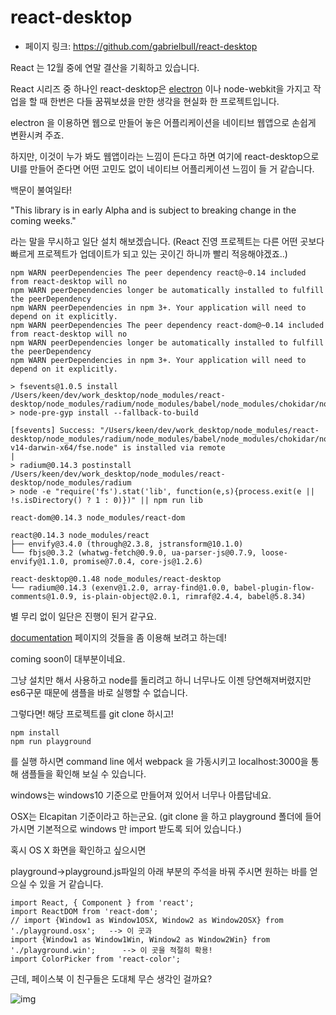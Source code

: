 # react-desktop

- 페이지 링크: https://github.com/gabrielbull/react-desktop

React 는 12월 중에 연말 결산을 기획하고 있습니다.

React 시리즈 중 하나인 react-desktop은 [electron](https://github.com/atom/electron) 이나 node-webkit을 가지고 작업을 할 때
한번은 다들 꿈꿔보셨을 만한 생각을 현실화 한 프로젝트입니다.

electron 을 이용하면 웹으로 만들어 놓은 어플리케이션을 네이티브 웹앱으로 손쉽게 변환시켜 주죠.

하지만, 이것이 누가 봐도 웹앱이라는 느낌이 든다고 하면 여기에 react-desktop으로 UI를 만들어 준다면
어떤 고민도 없이 네이티브 어플리케이션 느낌이 들 거 같습니다.

백문이 불여일타!

"This library is in early Alpha and is subject to breaking change in the coming weeks."

라는 말을 무시하고 일단 설치 해보겠습니다.
(React 진영 프로젝트는 다른 어떤 곳보다 빠르게 프로젝트가 업데이트가 되고 있는 곳이긴 하니까 빨리 적응해야겠죠..)

```
npm WARN peerDependencies The peer dependency react@~0.14 included from react-desktop will no
npm WARN peerDependencies longer be automatically installed to fulfill the peerDependency
npm WARN peerDependencies in npm 3+. Your application will need to depend on it explicitly.
npm WARN peerDependencies The peer dependency react-dom@~0.14 included from react-desktop will no
npm WARN peerDependencies longer be automatically installed to fulfill the peerDependency
npm WARN peerDependencies in npm 3+. Your application will need to depend on it explicitly.

> fsevents@1.0.5 install /Users/keen/dev/work_desktop/node_modules/react-desktop/node_modules/radium/node_modules/babel/node_modules/chokidar/node_modules/fsevents
> node-pre-gyp install --fallback-to-build

[fsevents] Success: "/Users/keen/dev/work_desktop/node_modules/react-desktop/node_modules/radium/node_modules/babel/node_modules/chokidar/node_modules/fsevents/lib/binding/Release/node-v14-darwin-x64/fse.node" is installed via remote
|
> radium@0.14.3 postinstall /Users/keen/dev/work_desktop/node_modules/react-desktop/node_modules/radium
> node -e "require('fs').stat('lib', function(e,s){process.exit(e || !s.isDirectory() ? 1 : 0)})" || npm run lib

react-dom@0.14.3 node_modules/react-dom

react@0.14.3 node_modules/react
├── envify@3.4.0 (through@2.3.8, jstransform@10.1.0)
└── fbjs@0.3.2 (whatwg-fetch@0.9.0, ua-parser-js@0.7.9, loose-envify@1.1.0, promise@7.0.4, core-js@1.2.6)

react-desktop@0.1.48 node_modules/react-desktop
└── radium@0.14.3 (exenv@1.2.0, array-find@1.0.0, babel-plugin-flow-comments@1.0.9, is-plain-object@2.0.1, rimraf@2.4.4, babel@5.8.34)
```
별 무리 없이 일단은 진행이 된거 같구요.

[documentation](https://github.com/gabrielbull/react-desktop/blob/master/docs/README.md) 페이지의 것들을 좀 이용해 보려고 하는데!

coming soon이 대부분이네요.

그냥 설치만 해서 사용하고 node를 돌리려고 하니 너무나도 이젠 당연해져버렸지만 es6구문 때문에 샘플을 바로 실행할 수 없습니다.

그렇다면! 해당 프로젝트를 git clone 하시고!

```
npm install
npm run playground
```
를 실행 하시면 command line 에서 webpack 을 가동시키고 localhost:3000을 통해 샘플들을 확인해 보실 수 있습니다.

windows는 windows10 기준으로 만들어져 있어서 너무나 아름답네요.

OSX는 Elcapitan 기준이라고 하는군요. (git clone 을 하고 playground 폴더에 들어가시면 기본적으로 windows 만  import 받도록 되어 있습니다.)

혹시 OS X 화면을 확인하고 싶으시면

playground->playground.js파일의 아래 부분의 주석을 바꿔 주시면 원하는 바를 얻으실 수 있을 거 같습니다.

```
import React, { Component } from 'react';
import ReactDOM from 'react-dom';
// import {Window1 as Window1OSX, Window2 as Window2OSX} from './playground.osx';   --> 이 곳과
import {Window1 as Window1Win, Window2 as Window2Win} from './playground.win';      --> 이 곳을 적절히 확용!
import ColorPicker from 'react-color';
````

근데, 페이스북 이 친구들은 도대체 무슨 생각인 걸까요?

![img](../img/022-07.png)
